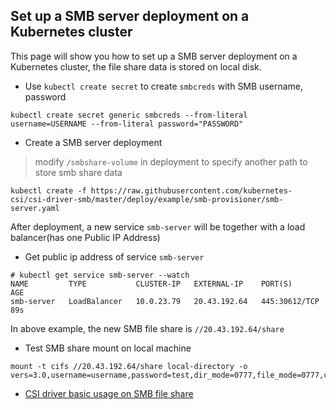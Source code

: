 ## Set up a SMB server deployment on a Kubernetes cluster
This page will show you how to set up a SMB server deployment on a Kubernetes cluster, the file share data is stored on local disk.

 - Use `kubectl create secret` to create `smbcreds` with SMB username, password
```console
kubectl create secret generic smbcreds --from-literal username=USERNAME --from-literal password="PASSWORD"
```

 - Create a SMB server deployment
> modify `/smbshare-volume` in deployment to specify another path to store smb share data
```console
kubectl create -f https://raw.githubusercontent.com/kubernetes-csi/csi-driver-smb/master/deploy/example/smb-provisioner/smb-server.yaml
```

After deployment, a new service `smb-server` will be together with a load balancer(has one Public IP Address)

 - Get public ip address of service `smb-server`
```console
# kubectl get service smb-server --watch
NAME         TYPE           CLUSTER-IP   EXTERNAL-IP    PORT(S)         AGE
smb-server   LoadBalancer   10.0.23.79   20.43.192.64   445:30612/TCP   89s
```

In above example, the new SMB file share is `//20.43.192.64/share`

- Test SMB share mount on local machine
```console
mount -t cifs //20.43.192.64/share local-directory -o vers=3.0,username=username,password=test,dir_mode=0777,file_mode=0777,cache=strict,actimeo=30
```

- [CSI driver basic usage on SMB file share](../e2e_usage.md)